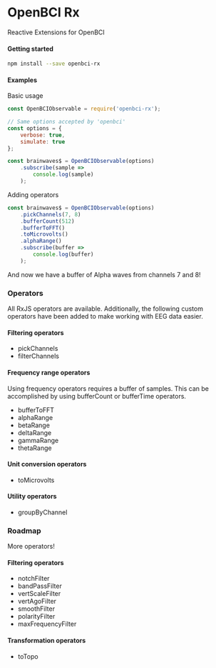 # OpenBCI Rx

Reactive Extensions for OpenBCI

#### Getting started

``` bash
npm install --save openbci-rx
```

#### Examples

Basic usage

``` js
const OpenBCIObservable = require('openbci-rx');

// Same options accepted by 'openbci'
const options = {
    verbose: true,
    simulate: true
};

const brainwaves$ = OpenBCIObservable(options)
    .subscribe(sample =>
        console.log(sample)
    );
```

Adding operators

``` js 
const brainwaves$ = OpenBCIObservable(options)
    .pickChannels(7, 8)
    .bufferCount(512)
    .bufferToFFT()
    .toMicrovolts()
    .alphaRange()
    .subscribe(buffer =>
        console.log(buffer)
    );
```

And now we have a buffer of Alpha waves from channels 7 and 8!

### Operators

All RxJS operators are available. Additionally, the following custom 
operators have been added to make working with EEG data easier.

#### Filtering operators
* pickChannels
* filterChannels

#### Frequency range operators

Using frequency operators requires a buffer of samples. 
This can be accomplished by using bufferCount or bufferTime operators.

* bufferToFFT
* alphaRange
* betaRange
* deltaRange
* gammaRange
* thetaRange

#### Unit conversion operators
* toMicrovolts

#### Utility operators
* groupByChannel

### Roadmap 

More operators!

#### Filtering operators
* notchFilter
* bandPassFilter
* vertScaleFilter
* vertAgoFilter
* smoothFilter
* polarityFilter
* maxFrequencyFilter

#### Transformation operators
* toTopo
